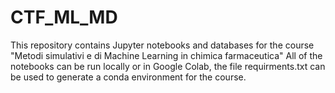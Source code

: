 # CTF_ML_MD
This repository contains Jupyter notebooks and databases for the course "Metodi simulativi e di Machine Learning in chimica farmaceutica" 
All of the notebooks can be run locally or in Google Colab, the file requirments.txt can be used to generate a conda environment for the course. 
